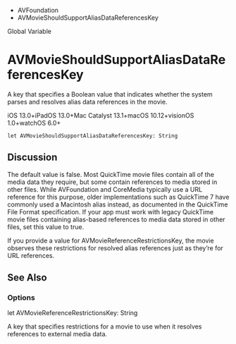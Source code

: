 

- AVFoundation
-  AVMovieShouldSupportAliasDataReferencesKey 

Global Variable

# AVMovieShouldSupportAliasDataReferencesKey

A key that specifies a Boolean value that indicates whether the system parses and resolves alias data references in the movie.

iOS 13.0+iPadOS 13.0+Mac Catalyst 13.1+macOS 10.12+visionOS 1.0+watchOS 6.0+

``` source
let AVMovieShouldSupportAliasDataReferencesKey: String
```

## Discussion

The default value is false. Most QuickTime movie files contain all of the media data they require, but some contain references to media stored in other files. While AVFoundation and CoreMedia typically use a URL reference for this purpose, older implementations such as QuickTime 7 have commonly used a Macintosh alias instead, as documented in the QuickTime File Format specification. If your app must work with legacy QuickTime movie files containing alias-based references to media data stored in other files, set this value to true.

If you provide a value for AVMovieReferenceRestrictionsKey, the movie observes these restrictions for resolved alias references just as they’re for URL references.

## See Also

### Options

let AVMovieReferenceRestrictionsKey: String

A key that specifies restrictions for a movie to use when it resolves references to external media data.

